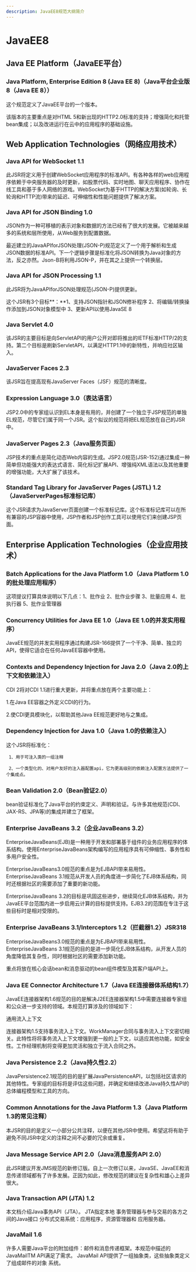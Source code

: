 ```yaml
---
description: JavaEE8规范大纲简介
---
```


# JavaEE8

## **Java EE Platform（JavaEE平台）**

### Java Platform, Enterprise Edition 8 \(Java EE 8\)**（**Java平台企业版8（Java EE 8）**）**

这个规范定义了JavaEE平台的一个版本。

该版本的主要重点是对HTML 5和新出现的HTTP2.0标准的支持；增强简化和托管bean集成；以及改进运行在云中的应用程序的基础设施。

##  **Web Application Technologies（**网络应用技术**）**

### Java API for WebSocket 1.1

此JSR将定义用于创建WebSocket应用程序的标准API。有各种各样的web应用程序依赖于中央服务器的及时更新，如股票代码、实时地图、聊天应用程序、协作在线工具和基于多人网络的游戏。WebSocket为基于HTTP的解决方案\(如轮询、长轮询和HTTP流\)带来的延迟、可伸缩性和性能问题提供了解决方案。

### Java API for JSON Binding 1.0

JSON作为一种可移植的表示对象和数据的方法已经有了很大的发展。它被越来越多的系统和层所使用，从Web服务到配置数据。

最近建立的JavaAPIforJSON处理\(JSON-P\)规范定义了一个用于解析和生成JSON数据的标准API。下一个逻辑步骤是标准化将JSON转换为Java对象的方法，反之亦然。Json-B将利用JSON-P，并在其之上提供一个转换层。

### Java API for JSON Processing 1.1

此JSR将为JavaAPIforJSON处理规范\(JSON-P\)提供更新。

这个JSR有3个目标**：**1、支持JSON指针和JSON修补程序 2、将编辑/转换操作添加到JSON对象模型中 3、更新API以使用JavaSE 8

### Java Servlet 4.0

该JSR的主要目标是向ServletAPI的用户公开对即将推出的IETF标准HTTP/2的支持。第二个目标是刷新ServletAPI，以满足HTTP1.1中的新特性，并响应社区输入。

### JavaServer Faces 2.3

该JSR旨在提高现有JavaServer Faces（JSF）规范的清晰度。

### Expression Language 3.0（表达语言）

JSP2.0中的专家组认识到EL本身是有用的，并创建了一个独立于JSP规范的单独EL规范，尽管它们属于同一个JSR。这个拟议的规范将把EL规范放在自己的JSR中。

### JavaServer Pages 2.3（Java服务页面）

JSP技术的重点是简化动态Web内容的生成。JSP2.0规范\(JSR-152\)通过集成一种简单但功能强大的表达式语言、简化标记扩展API、增强纯XML语法以及其他重要的增强功能，大大扩展了该技术。

### Standard Tag Library for JavaServer Pages \(JSTL\) 1.2（JavaServerPages标准标记库）

这个JSR请求为JavaServer页面创建一个标准标记库。这个标准标记库可以在所有兼容的JSP容器中使用，JSP作者和JSP创作工具可以使用它们来创建JSP页面。

## **Enterprise Application Technologies（**企业应用技术**）**

### Batch Applications for the Java Platform 1.0（Java Platform 1.0的批处理应用程序）

这项提议打算具体说明以下几点：1、批作业 2、批作业步骤 3、批量应用 4、批执行器 5、批作业管理器

### Concurrency Utilities for Java EE 1.0（Java EE 1.0的并发实用程序）

JavaEE规范的并发实用程序通过构建JSR-166提供了一个干净、简单、独立的API，使得它适合在任何JavaEE容器中使用。

### Contexts and Dependency Injection for Java 2.0（Java 2.0的上下文和依赖注入）

CDI 2将对CDI 1.1进行重大更新，并将重点放在两个主要功能上：

1.在Java EE容器之外定义CDI的行为。

2.使CDI更具模块化，以帮助其他Java EE规范更好地与之集成。

### Dependency Injection for Java 1.0（Java 1.0的依赖注入）

这个JSR将标准化：

     1、用于可注入类的一组注释

     2、一个类型化的、对用户友好的注入器配置api，它为更高级别的依赖注入配置方法提供了一个集成点。

### Bean Validation 2.0（Bean验证2.0）

bean验证标准化了Java平台的约束定义、声明和验证。与许多其他规范\(CDI、JAX-RS、JPA等\)的集成并建立了框架。

### Enterprise JavaBeans 3.2（企业JavaBeans 3.2）

EnterpriseJavaBeans\(EJB\)是一种用于开发和部署基于组件的业务应用程序的体系结构。使用EnterpriseJavaBeans架构编写的应用程序具有可伸缩性、事务性和多用户安全性。

EnterpriseJavaBeans3.0规范的重点是为EJBAPI带来易用性。EnterpriseJavaBeans 3.1规范从开发人员的角度进一步简化了EJB体系结构，同时还根据社区的需要添加了重要的新功能。

EnterpriseJavaBeans 3.2的目标是巩固这些进步，继续简化EJB体系结构，并为JavaEE平台范围内进一步启用云计算的目标提供支持。EJB3.2的范围在专注于这些目标时是相对受限的。

### Enterprise JavaBeans 3.1/Interceptors 1.2（拦截器1.2）JSR318

EnterpriseJavaBeans3.0规范的重点是为EJBAPI带来易用性。EnterpriseJavaBeans 3.1规范的目的是进一步简化EJB体系结构，从开发人员的角度降低其复杂性，同时根据社区的需要添加新功能。

重点将放在核心会话bean和消息驱动的bean组件模型及其客户端API上。

### Java EE Connector Architecture 1.7（Java EE连接器体系结构1.7）

JavaEE连接器架构1.6规范的目的是解决J2EE连接器架构1.5中需要连接器专家组和公众进一步支持的领域。本规范打算涉及的领域如下：

通用流入上下文

连接器架构1.5支持事务流入上下文。WorkManager合同与事务流入上下文密切相关。此特性将将事务流入上下文增强到更一般的上下文，以适应其他功能，如安全性。工作经理机制将变得更加灵活和独立于流入合同之外。

### Java Persistence 2.2（Java持久性2.2）

JavaPersistence2.1规范的目的是扩展JavaPersistenceAPI，以包括社区请求的其他特性。专家组的目标将是评估这些问题，并确定和继续改进Java持久性API的总体编程模型和工具的方向。

### Common Annotations for the Java Platform 1.3（Java Platform 1.3的常见注释）

本JSR的目的是定义一小部分公共注释，以便在其他JSR中使用。希望这将有助于避免不同JSR中定义的注释之间不必要的冗余或重复。

### Java Message Service API 2.0（Java消息服务API 2.0）

此JSR建议开发JMS规范的新修订版。自上一次修订以来，JavaSE、JavaEE和消息传递领域都有了许多发展。正因为如此，修改规范的建议在复杂性和雄心上差异很大。

### Java Transaction API \(JTA\) 1.2

本文档介绍Java事务API（JTA）。 JTA指定本地 事务管理器与参与交易的各方之间的Java接口 分布式交易系统：应用程序，资源管理器和 应用服务器。

### JavaMail 1.6

许多人需要Java平台的附加组件：邮件和消息传递框架。本规范中描述的JavaMailTM API满足了需求。 JavaMail API提供了一组抽象类，这些抽象类定义了组成邮件的对象 系统。













